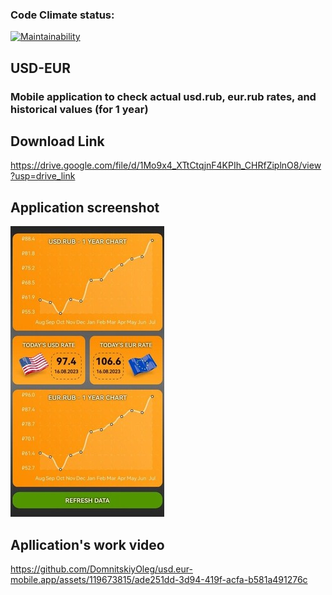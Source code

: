 ### Code Climate status:

[![Maintainability](https://api.codeclimate.com/v1/badges/8eead604dc8f17fa9c9c/maintainability)](https://codeclimate.com/github/DomnitskiyOleg/usd.eur-mobile.app/maintainability)

## USD-EUR

### Mobile application to check actual usd.rub, eur.rub rates, and historical values (for 1 year)

## Download Link

https://drive.google.com/file/d/1Mo9x4_XTtCtqjnF4KPIh_CHRfZiplnO8/view?usp=drive_link

## Application screenshot

![Alt text](assets/photo.jpg)

## Apllication's work video

https://github.com/DomnitskiyOleg/usd.eur-mobile.app/assets/119673815/ade251dd-3d94-419f-acfa-b581a491276c
